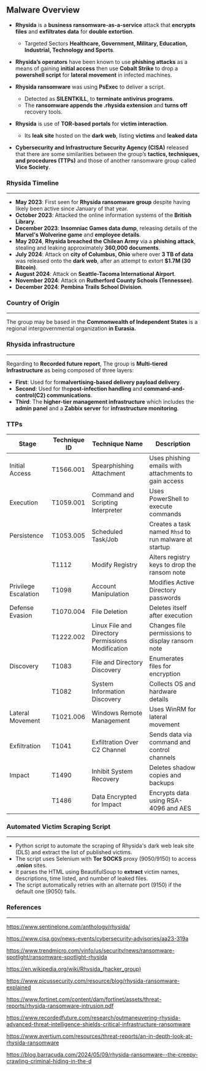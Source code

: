 
**Malware Overview**
----------------

- **Rhysida** is a **business ransomware-as-a-service** attack that **encrypts files** and **exfiltrates data** for **double extortion**.

  - Targeted Sectors **Healthcare, Government, Military, Education, Industrial, Technology and Sports**.
- **Rhysida’s operators** have been known to use **phishing attacks** as a means of gaining **initial access** then use **Cobalt Strike** to drop a **powershell script** for **lateral movement** in infected machines.
- **Rhysida ransomware** was using **PsExec** to deliver a script.

  - Detected as **SILENTKILL**, to **terminate antivirus programs**.
  - The **ransomware appends the .rhysida extension** and **turns off** recovery tools.
- **Rhysida** is use of **TOR-based portals** for **victim interaction**.

  - Its **leak site** hosted on the **dark web**, listing **victims** and **leaked data**
- **Cybersecurity and Infrastructure Security Agency (CISA)** released that there are some similarities between the group’s **tactics, techniques, and procedures (TTPs)** and those of another ransomware group called **Vice Society**.

### **Rhysida Timeline**

---

- **May 2023**: First seen for **Rhysida ransomware group** despite having likely been active since January of that year.
- **October 2023**: Attacked the online information systems of the **British Library**.
- **December 2023**: **Insomniac Games data dump**, releasing details of the **Marvel's Wolverine game** and **employee details**.
- **May 2024**, **Rhysida breached the Chilean Army** via a **phishing attack**, stealing and leaking approximately **360,000 documents**.
- **July 2024**: Attack on **city of Columbus, Ohio** where over **3 TB of data** was released onto the **dark web**, after an attempt to extort **$1.7M (30 Bitcoin)**.
- **August 2024**: Attack on **Seattle-Tacoma International Airport**.
- **November 2024**: Attack on **Rutherford County Schools (Tennessee)**.
- **December 2024**: **Pembina Trails School Division**.

### **Country of Origin**

---

The group may be based in the **Commonwealth of Independent States** is a regional intergovernmental organization **in Eurasia.**

### **Rhysida infrastructure**

---

Regarding to **Recorded future report**, The group is **Multi-tiered Infrastructure** as being composed of three layers:

- **First**:  Used for for**malvertising-based delivery payload delivery**.
- **Second**: Used for the**post-infection handling** and **command-and-control(C2) communications**.
- **Third**:  The **higher-tier management infrastructure** which includes the **admin panel** and a **Zabbix server** for **infrastructure monitoring**.

### TTPs

| Stage                | Technique ID | Technique Name                                    | Description                                             |
| -------------------- | ------------ | ------------------------------------------------- | ------------------------------------------------------- |
| Initial Access       | T1566.001    | Spearphishing Attachment                          | Uses phishing emails with attachments to gain access    |
| Execution            | T1059.001    | Command and Scripting Interpreter                 | Uses PowerShell to execute commands                     |
| Persistence          | T1053.005    | Scheduled Task/Job                                | Creates a task named `Rhsd` to run malware at startup |
|                      | T1112        | Modify Registry                                   | Alters registry keys to drop the ransom note            |
| Privilege Escalation | T1098        | Account Manipulation                              | Modifies Active Directory passwords                     |
| Defense Evasion      | T1070.004    | File Deletion                                     | Deletes itself after execution                          |
|                      | T1222.002    | Linux File and Directory Permissions Modification | Changes file permissions to display ransom note         |
| Discovery            | T1083        | File and Directory Discovery                      | Enumerates files for encryption                         |
|                      | T1082        | System Information Discovery                      | Collects OS and hardware details                        |
| Lateral Movement     | T1021.006    | Windows Remote Management                         | Uses WinRM for lateral movement                         |
| Exfiltration         | T1041        | Exfiltration Over C2 Channel                      | Sends data via command and control channels             |
| Impact               | T1490        | Inhibit System Recovery                           | Deletes shadow copies and backups                       |
|                      | T1486        | Data Encrypted for Impact                         | Encrypts data using RSA-4096 and AES                    |

### **Automated Victim Scraping Script**

---

- Python script to automate the scraping of Rhysida's dark web leak site (DLS) and extract the list of published victims.
- The script uses Selenium with **Tor SOCKS** proxy (9050/9150) to access **.onion** sites.
- It parses the HTML using BeautifulSoup to **extract** victim names, descriptions, time listed, and number of leaked files.
- The script automatically retries with an alternate port (9150) if the default one (9050) fails.

### **References**

---

https://www.sentinelone.com/anthology/rhysida/

https://www.cisa.gov/news-events/cybersecurity-advisories/aa23-319a

https://www.trendmicro.com/vinfo/us/security/news/ransomware-spotlight/ransomware-spotlight-rhysida

https://en.wikipedia.org/wiki/Rhysida_(hacker_group)

https://www.picussecurity.com/resource/blog/rhysida-ransomware-explained

https://www.fortinet.com/content/dam/fortinet/assets/threat-reports/rhysida-ransomware-intrusion.pdf

https://www.recordedfuture.com/research/outmaneuvering-rhysida-advanced-threat-intelligence-shields-critical-infrastructure-ransomware

https://www.avertium.com/resources/threat-reports/an-in-depth-look-at-rhysida-ransomware

https://blog.barracuda.com/2024/05/09/rhysida-ransomware--the-creepy-crawling-criminal-hiding-in-the-d

